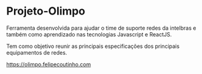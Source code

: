 # Projeto-Olimpo

Ferramenta desenvolvida para ajudar o time de suporte redes da intelbras e também como aprendizado nas tecnologias Javascript e ReactJS.

Tem como objetivo reunir as principais especificações dos principais equipamentos de redes.

https://olimpo.felipecoutinho.com
